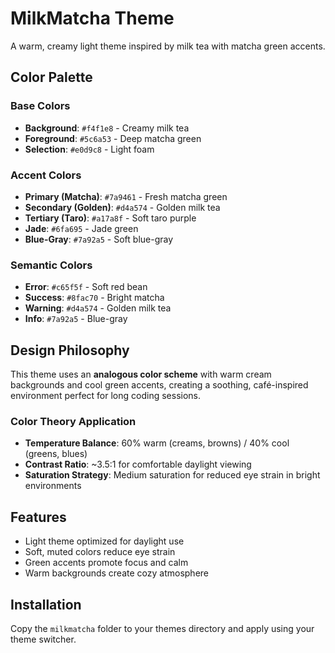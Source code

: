 # MilkMatcha Theme

A warm, creamy light theme inspired by milk tea with matcha green accents.

## Color Palette

### Base Colors
- **Background**: `#f4f1e8` - Creamy milk tea
- **Foreground**: `#5c6a53` - Deep matcha green
- **Selection**: `#e0d9c8` - Light foam

### Accent Colors
- **Primary (Matcha)**: `#7a9461` - Fresh matcha green
- **Secondary (Golden)**: `#d4a574` - Golden milk tea
- **Tertiary (Taro)**: `#a17a8f` - Soft taro purple
- **Jade**: `#6fa695` - Jade green
- **Blue-Gray**: `#7a92a5` - Soft blue-gray

### Semantic Colors
- **Error**: `#c65f5f` - Soft red bean
- **Success**: `#8fac70` - Bright matcha
- **Warning**: `#d4a574` - Golden milk tea
- **Info**: `#7a92a5` - Blue-gray

## Design Philosophy

This theme uses an **analogous color scheme** with warm cream backgrounds and cool green accents, creating a soothing, café-inspired environment perfect for long coding sessions.

### Color Theory Application
- **Temperature Balance**: 60% warm (creams, browns) / 40% cool (greens, blues)
- **Contrast Ratio**: ~3.5:1 for comfortable daylight viewing
- **Saturation Strategy**: Medium saturation for reduced eye strain in bright environments

## Features
- Light theme optimized for daylight use
- Soft, muted colors reduce eye strain
- Green accents promote focus and calm
- Warm backgrounds create cozy atmosphere

## Installation
Copy the `milkmatcha` folder to your themes directory and apply using your theme switcher.
